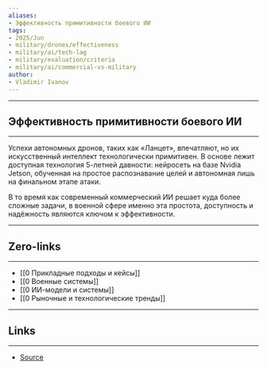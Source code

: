 ```yaml
---
aliases: 
- Эффективность примитивности боевого ИИ
tags:
- 2025/Jun
- military/drones/effectiveness
- military/ai/tech-lag
- military/evaluation/criteria
- military/ai/commercial-vs-military
author:
- Vladimir Ivanov
---
```

-----
##  Эффективность примитивности боевого ИИ 
-----
Успехи автономных дронов, таких как «Ланцет», впечатляют, но их искусственный интеллект технологически примитивен. В основе лежит доступная технология 5-летней давности: нейросеть на базе Nvidia Jetson, обученная на простое распознавание целей и автономная лишь на финальном этапе атаки.

В то время как современный коммерческий ИИ решает куда более сложные задачи, в военной сфере именно эта простота, доступность и надёжность являются ключом к эффективности.

---
## Zero-links
---
- [[0 Прикладные подходы и кейсы]]
- [[0 Военные системы]]
- [[0 ИИ-модели и системы]]
- [[0 Рыночные и технологические тренды]]

---
## Links
---
- [Source](https://t.me/turboproject/1724)